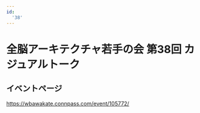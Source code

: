 ```yaml
---
id:
  '38'
---
```


# 全脳アーキテクチャ若手の会 第38回 カジュアルトーク

## イベントページ
https://wbawakate.connpass.com/event/105772/
